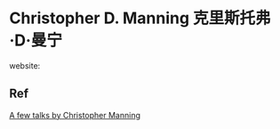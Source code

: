 # Christopher D. Manning 克里斯托弗·D·曼宁website:## Ref[A few talks by Christopher Manning](https://nlp.stanford.edu/~manning/talks/)